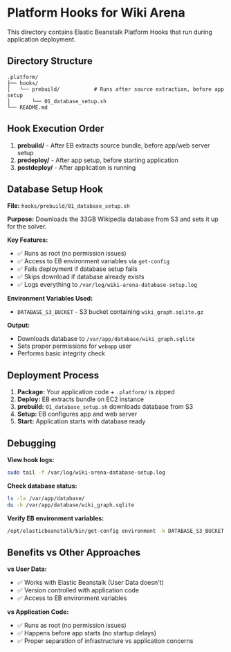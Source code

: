 # Platform Hooks for Wiki Arena

This directory contains Elastic Beanstalk Platform Hooks that run during application deployment.

## Directory Structure

```
.platform/
├── hooks/
│   └── prebuild/           # Runs after source extraction, before app setup
│       └── 01_database_setup.sh
└── README.md
```

## Hook Execution Order

1. **prebuild/** - After EB extracts source bundle, before app/web server setup
2. **predeploy/** - After app setup, before starting application  
3. **postdeploy/** - After application is running

## Database Setup Hook

**File:** `hooks/prebuild/01_database_setup.sh`

**Purpose:** Downloads the 33GB Wikipedia database from S3 and sets it up for the solver.

**Key Features:**
- ✅ Runs as root (no permission issues)
- ✅ Access to EB environment variables via `get-config`
- ✅ Fails deployment if database setup fails
- ✅ Skips download if database already exists
- ✅ Logs everything to `/var/log/wiki-arena-database-setup.log`

**Environment Variables Used:**
- `DATABASE_S3_BUCKET` - S3 bucket containing `wiki_graph.sqlite.gz`

**Output:**
- Downloads database to `/var/app/database/wiki_graph.sqlite`
- Sets proper permissions for `webapp` user
- Performs basic integrity check

## Deployment Process

1. **Package:** Your application code + `.platform/` is zipped
2. **Deploy:** EB extracts bundle on EC2 instance
3. **prebuild:** `01_database_setup.sh` downloads database from S3  
4. **Setup:** EB configures app and web server
5. **Start:** Application starts with database ready

## Debugging

**View hook logs:**
```bash
sudo tail -f /var/log/wiki-arena-database-setup.log
```

**Check database status:**
```bash
ls -la /var/app/database/
du -h /var/app/database/wiki_graph.sqlite
```

**Verify EB environment variables:**
```bash
/opt/elasticbeanstalk/bin/get-config environment -k DATABASE_S3_BUCKET
```

## Benefits vs Other Approaches

**vs User Data:**
- ✅ Works with Elastic Beanstalk (User Data doesn't)
- ✅ Version controlled with application code
- ✅ Access to EB environment variables

**vs Application Code:**
- ✅ Runs as root (no permission issues)  
- ✅ Happens before app starts (no startup delays)
- ✅ Proper separation of infrastructure vs application concerns